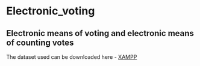 # Electronic_voting
## Electronic means of voting and electronic means of counting votes

The dataset used can be downloaded here - [XAMPP](https://www.apachefriends.org/download.html)

